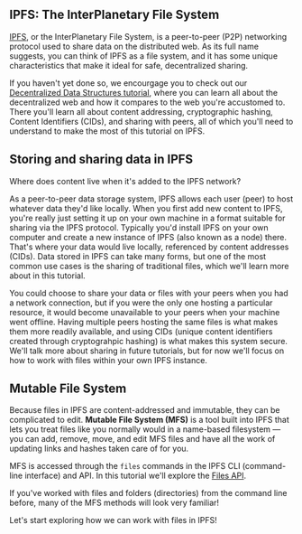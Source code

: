 
## IPFS: The InterPlanetary File System

[IPFS](https://ipfs.io/), or the InterPlanetary File System, is a peer-to-peer (P2P) networking protocol used to share data on the distributed web. As its full name suggests, you can think of IPFS as a file system, and it has some unique characteristics that make it ideal for safe, decentralized sharing.

If you haven't yet done so, we encourgage you to check out our [Decentralized Data Structures tutorial](https://proto.school/#/data-structures/), where you can learn all about the decentralized web and how it compares to the web you're accustomed to. There you'll learn all about content addressing, cryptographic hashing, Content Identifiers (CIDs), and sharing with peers, all of which you'll need to understand to make the most of this tutorial on IPFS.

## Storing and sharing data in IPFS

Where does content live when it's added to the IPFS network?

As a peer-to-peer data storage system, IPFS allows each user (peer) to host whatever data they'd like locally. When you first add new content to IPFS, you're really just setting it up on your own machine in a format suitable for sharing via the IPFS protocol. Typically you'd install IPFS on your own computer and create a new instance of IPFS (also known as a node) there. That's where your data would live locally, referenced by content addresses (CIDs). Data stored in IPFS can take many forms, but one of the most common use cases is the sharing of traditional files, which we'll learn more about in this tutorial.

You could choose to share your data or files with your peers when you had a network connection, but if you were the only one hosting a particular resource, it would become unavailable to your peers when your machine went offline. Having multiple peers hosting the same files is what makes them more readily available, and using CIDs (unique content identifiers created through cryptograhpic hashing) is what makes this system secure. We'll talk more about sharing in future tutorials, but for now we'll focus on how to work with files within your own IPFS instance.

## Mutable File System
Because files in IPFS are content-addressed and immutable, they can be complicated to edit. **Mutable File System (MFS)** is a tool built into IPFS that lets you treat files like you normally would in a name-based filesystem — you can add, remove, move, and edit MFS files and have all the work of updating links and hashes taken care of for you.

MFS is accessed through the `files` commands in the IPFS CLI (command-line interface) and API. In this tutorial we'll explore the [Files API](https://github.com/ipfs/interface-js-ipfs-core/blob/master/SPEC/FILES.md#the-files-api-aka-mfs-the-mutable-file-system).

If you've worked with files and folders (directories) from the command line before, many of the MFS methods will look very familiar!

Let's start exploring how we can work with files in IPFS!
